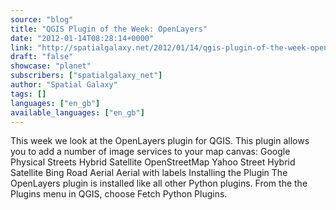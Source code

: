 ```yaml
---
source: "blog"
title: "QGIS Plugin of the Week: OpenLayers"
date: "2012-01-14T08:28:14+0000"
link: "http://spatialgalaxy.net/2012/01/14/qgis-plugin-of-the-week-openlayers/"
draft: "false"
showcase: "planet"
subscribers: ["spatialgalaxy_net"]
author: "Spatial Galaxy"
tags: []
languages: ["en_gb"]
available_languages: ["en_gb"]
---
```


This week we look at the OpenLayers plugin for QGIS. This plugin allows you to add a number of image services to your map canvas:
 Google  Physical Streets Hybrid Satellite   OpenStreetMap Yahoo  Street Hybrid Satellite   Bing  Road Aerial Aerial with labels    Installing the Plugin The OpenLayers plugin is installed like all other Python plugins. From the the Plugins menu in QGIS, choose Fetch Python Plugins.
